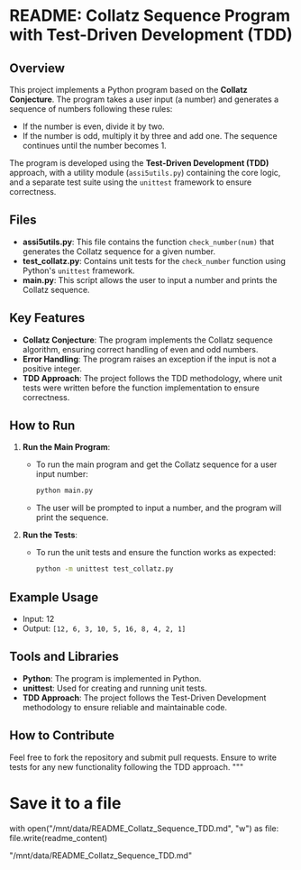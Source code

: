 # README: Collatz Sequence Program with Test-Driven Development (TDD)

## Overview

This project implements a Python program based on the **Collatz Conjecture**. The program takes a user input (a number) and generates a sequence of numbers following these rules:

- If the number is even, divide it by two.
- If the number is odd, multiply it by three and add one.
  The sequence continues until the number becomes 1.

The program is developed using the **Test-Driven Development (TDD)** approach, with a utility module (`assi5utils.py`) containing the core logic, and a separate test suite using the `unittest` framework to ensure correctness.

## Files

- **assi5utils.py**: This file contains the function `check_number(num)` that generates the Collatz sequence for a given number.
- **test_collatz.py**: Contains unit tests for the `check_number` function using Python's `unittest` framework.
- **main.py**: This script allows the user to input a number and prints the Collatz sequence.

## Key Features

- **Collatz Conjecture**: The program implements the Collatz sequence algorithm, ensuring correct handling of even and odd numbers.
- **Error Handling**: The program raises an exception if the input is not a positive integer.
- **TDD Approach**: The project follows the TDD methodology, where unit tests were written before the function implementation to ensure correctness.

## How to Run

1. **Run the Main Program**:

   - To run the main program and get the Collatz sequence for a user input number:
     ```bash
     python main.py
     ```
   - The user will be prompted to input a number, and the program will print the sequence.

2. **Run the Tests**:
   - To run the unit tests and ensure the function works as expected:
     ```bash
     python -m unittest test_collatz.py
     ```

## Example Usage

- Input: 12
- Output: `[12, 6, 3, 10, 5, 16, 8, 4, 2, 1]`

## Tools and Libraries

- **Python**: The program is implemented in Python.
- **unittest**: Used for creating and running unit tests.
- **TDD Approach**: The project follows the Test-Driven Development methodology to ensure reliable and maintainable code.

## How to Contribute

Feel free to fork the repository and submit pull requests. Ensure to write tests for any new functionality following the TDD approach.
"""

# Save it to a file

with open("/mnt/data/README_Collatz_Sequence_TDD.md", "w") as file:
file.write(readme_content)

"/mnt/data/README_Collatz_Sequence_TDD.md"
